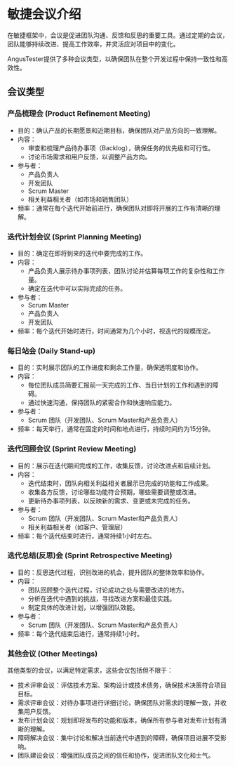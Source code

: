 # 敏捷会议介绍

在敏捷框架中，会议是促进团队沟通、反馈和反思的重要工具。通过定期的会议，团队能够持续改进、提高工作效率，并灵活应对项目中的变化。

AngusTester提供了多种会议类型，以确保团队在整个开发过程中保持一致性和高效性。

## 会议类型

### 产品梳理会 (Product Refinement Meeting)

- 目的：确认产品的长期愿景和近期目标，确保团队对产品方向的一致理解。 
- 内容：
    - 审查和梳理产品待办事项（Backlog），确保任务的优先级和可行性。
    - 讨论市场需求和用户反馈，以调整产品方向。
- 参与者：
    - 产品负责人
    - 开发团队
    - Scrum Master
    - 相关利益相关者（如市场和销售团队）
- 频率：通常在每个迭代开始前进行，确保团队对即将开展的工作有清晰的理解。

### 迭代计划会议 (Sprint Planning Meeting)

- 目的：确定在即将到来的迭代中要完成的工作。
- 内容：
    - 产品负责人展示待办事项列表，团队讨论并估算每项工作的复杂性和工作量。
    - 确定在迭代中可以实际完成的任务。
- 参与者：
    - Scrum Master
    - 产品负责人
    - 开发团队
- 频率：每个迭代开始时进行，时间通常为几个小时，视迭代的规模而定。

### 每日站会 (Daily Stand-up)

- 目的：实时展示团队的工作进度和剩余工作量，确保透明度和协作。
- 内容：
    - 每位团队成员简要汇报前一天完成的工作、当日计划的工作和遇到的障碍。
    - 通过快速沟通，保持团队的紧密合作和快速响应能力。
- 参与者：
    - Scrum 团队（开发团队、Scrum Master和产品负责人）
- 频率：每天举行，通常在固定的时间和地点进行，持续时间约为15分钟。

### 迭代回顾会议 (Sprint Review Meeting)

- 目的：展示在迭代期间完成的工作，收集反馈，讨论改进点和后续计划。
- 内容：
    - 迭代结束时，团队向相关利益相关者展示已完成的功能和工作成果。
    - 收集各方反馈，讨论哪些功能符合预期，哪些需要调整或改进。
    - 更新待办事项列表，以反映新的需求、变更或未完成的任务。
- 参与者：
    - Scrum 团队（开发团队、Scrum Master和产品负责人）
    - 相关利益相关者（如客户、管理层）
- 频率：每个迭代结束时进行，通常持续1小时左右。

### 迭代总结(反思)会 (Sprint Retrospective Meeting)

- 目的：反思迭代过程，识别改进的机会，提升团队的整体效率和协作。
- 内容：
    - 团队回顾整个迭代过程，讨论成功之处与需要改进的地方。
    - 分析在迭代中遇到的挑战，寻找改进方案和最佳实践。
    - 制定具体的改进计划，以增强团队效能。
- 参与者：
    - Scrum 团队（开发团队、Scrum Master和产品负责人）
- 频率：每个迭代结束后进行，通常持续1小时。

### 其他会议 (Other Meetings)

其他类型的会议，以满足特定需求，这些会议包括但不限于：

- 技术评审会议：评估技术方案、架构设计或技术债务，确保技术决策符合项目目标。
- 需求评审会议：对待办事项进行详细讨论，确保团队对需求的理解一致，并收集用户反馈。
- 发布计划会议：规划即将发布的功能和版本，确保所有参与者对发布计划有清晰的理解。
- 障碍解决会议：集中讨论和解决当前迭代中遇到的障碍，确保项目进展不受影响。
- 团队建设会议：增强团队成员之间的信任和协作，促进团队文化和士气。
